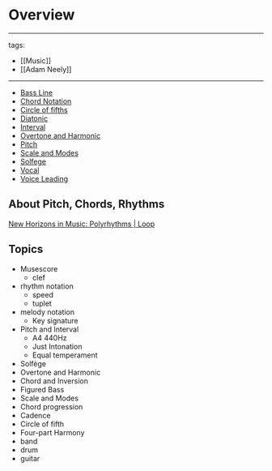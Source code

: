 # Overview

---
tags:
  - [[Music]]
  - [[Adam Neely]]
---

* [Bass Line](./Bass%20Line)  
* [Chord Notation](./Chord%20Notation)  
* [Circle of fifths](./Circle%20of%20fifths)  
* [Diatonic](./Diatonic)  
* [Interval](./Interval)  
* [Overtone  and Harmonic](./Overtone%20%20and%20Harmonic)  
* [Pitch](./Pitch)  
* [Scale and Modes](./Scale%20and%20Modes)  
* [Solfege](./Solfege)  
* [Vocal](./Vocal)  
* [Voice Leading](./Voice%20Leading)  



## About Pitch, Chords, Rhythms
[New Horizons in Music: Polyrhythms | Loop](./https://www.youtube.com/watch?v=JiNKlhspdKg)  

## Topics
* Musescore
  * clef
* rhythm notation
  * speed
  * tuplet
* melody notation
  * Key signature
* Pitch and Interval
  * A4 440Hz
  * Just Intonation
  * Equal temperament
* Solfège
* Overtone and Harmonic
* Chord and Inversion
* Figured Bass
* Scale and Modes
* Chord progression
* Cadence
* Circle of fifth
* Four-part Harmony
* band
* drum
* guitar
